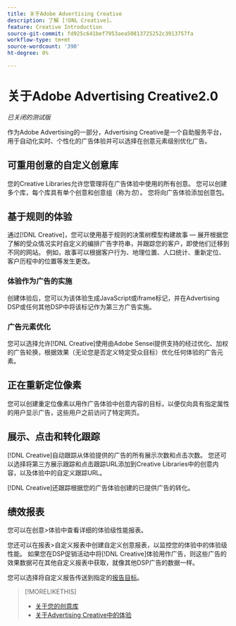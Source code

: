 ```yaml
---
title: 关于Adobe Advertising Creative
description: 了解 [!DNL Creative]。
feature: Creative Introduction
source-git-commit: fd925c641bef7953aea50813725252c3913757fa
workflow-type: tm+mt
source-wordcount: '390'
ht-degree: 0%

---
```


# 关于Adobe Advertising Creative2.0

*已关闭的测试版*

<!-- verify all and rewrite to include new stuff -->

作为Adobe Advertising的一部分，Advertising Creative是一个自助服务平台，用于自动化实时、个性化的广告体验并可以选择在创意元素级别优化广告。

## 可重用创意的自定义创意库

您的Creative Libraries允许您管理将在广告体验中使用的所有创意。 您可以创建多个库，每个库具有单个创意和创意组（称为&#x200B;*包*）。 您将向广告体验添加创意包。

## 基于规则的体验

通过[!DNL Creative]，您可以使用基于规则的决策树模型构建故事 — 展开根据您了解的受众情况实时自定义的编排广告字符串，并跟踪您的客户，即使他们迁移到不同的网站<!-- verify if that's true without Adobe CDP -->。 例如，故事可以根据客户行为、地理位置、人口统计、重新定位、客户历程中的位置等发生更改。

### 体验作为广告的实施

创建体验后，您可以为该体验生成JavaScript或iframe标记，并在Advertising DSP或任何其他DSP中将该标记作为第三方广告实施。<!-- Add any more info about integration with DSP? -->

<!-- Maybe add a subsection "Audience targeting options" with info about types of creative-level REtargeting and placement-level targeting within your DSP.  Need to clarify if any placement-level targeting might contradict/override creative-level targeting, or if they're completely different.

Advertiser should be able to target all segments which are available in DSP for targeting
-->

### 广告元素优化

您可以选择允许[!DNL Creative]使用由Adobe Sensei提供支持的经过优化、加权的广告轮换，根据效果（无论您是否定义特定受众目标）优化任何体验的广告元素。

## 正在重新定位像素

您可以创建重定位像素以用作广告体验中创意内容的目标，以便仅向具有指定属性的用户显示广告，这些用户之前访问了特定网页。

## 展示、点击和转化跟踪

[!DNL Creative]自动跟踪从体验提供的广告的所有展示次数和点击次数。 您还可以选择将第三方展示跟踪和点击跟踪URL添加到Creative Libraries中的创意内容，以及体验中的自定义跟踪URL。

[!DNL Creative]还跟踪根据您的广告体验创建的已提供广告的转化。<!-- Verify wording; anything important to add here? We do track them for all users, right? Or is it optoinal?  -->

<!--
 [Don't need to mention] When an ad is served, the DSP that buys the ad first tracks the impression, and then passes the impression information to [!DNL Creative]. [!DNL Creative] first tracks a click on an ad, and it then passes the click information
to the DSP.
-->

## 绩效报表

您可以在创意>体验中查看详细的体验级性能报表。

您还可以在报表>自定义报表中创建自定义创意报表，以监控您的体验中的体验级性能。 如果您在DSP促销活动中将[!DNL Creative]体验用作广告，则这些广告的效果数据可在其他自定义报表中获取，就像其他DSP广告的数据一样。<!-- Verify that [!DNL Creative] users have access to ALL other reports, and if I can completely duplicate the report help for both help sets. -->

您可以选择将自定义报告传送到指定的[报告目标](/help/dsp/reports/report-destinations/report-destination-about.md)。

<!--
>* [Overview of implementing Adobe Advertising Creative](/help/creative/introduction/implementation-overview.md)
>* [How the user interface is organized](/help/creative/introduction/ui.md)
-->

>[!MORELIKETHIS]
>
>* [关于您的创意库](/help/creative/creative-libraries/creative-libraries-about.md)
>* [关于Advertising Creative中的体验](/help/creative/experiences/experience-about.md)
